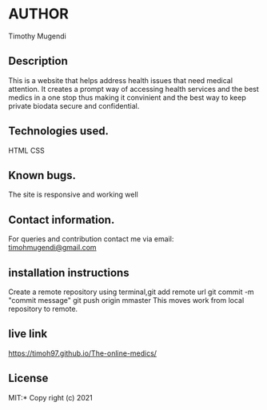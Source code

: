 # AUTHOR
Timothy Mugendi
## Description
This is a website that helps address health issues that need medical attention. It creates a prompt way of accessing health services and the best medics in a one stop thus making it convinient and the best way to keep private biodata secure and confidential.
## Technologies used.
HTML
CSS
## Known bugs.
The site is responsive and working well
## Contact information.
For queries and contribution contact me via email: timohmugendi@gmail.com
## installation instructions
Create a remote repository
using terminal,git add remote url
git commit -m "commit message"
git push origin mmaster
This moves work from local repository to remote.
## live link
https://timoh97.github.io/The-online-medics/
## License
MIT:*
Copy right (c) 2021
